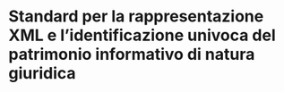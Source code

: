# Standard per la rappresentazione XML e l’identificazione univoca del patrimonio informativo di natura giuridica
